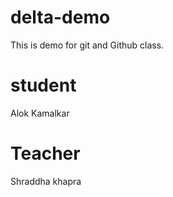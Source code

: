 # delta-demo
This is demo for git and Github class.

# student
Alok Kamalkar

# Teacher
Shraddha khapra